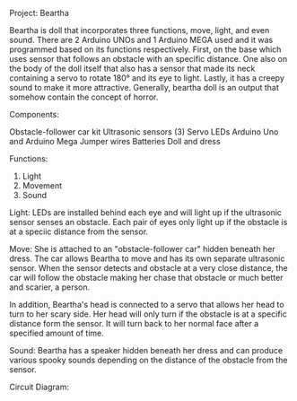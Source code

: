 Project: Beartha


Beartha is doll that incorporates three functions, move, light, and even sound. There are 2 Arduino UNOs and 1 Arduino MEGA used and it was programmed based on its functions respectively. First, on the base which uses sensor that follows an obstacle with an specific distance. One  also on the body of the doll itself that also has a sensor that made its neck containing a servo to rotate 180° and its eye to light. Lastly, it has a creepy sound to make it more attractive. Generally, beartha doll is an output that somehow contain the concept of horror.

Components:

Obstacle-follower car kit
Ultrasonic sensors (3)
Servo
LEDs
Arduino Uno and Arduino Mega
Jumper wires
Batteries
Doll and dress

Functions:
1. Light
2. Movement
3. Sound

Light: 
LEDs are installed behind each eye and will light up if the ultrasonic sensor senses an obstacle. Each pair of eyes only light up if the obstacle is at a speciic distance from the sensor. 

Move: 
She is attached to an "obstacle-follower car" hidden beneath her dress. The car allows Beartha to move and has its own separate ultrasonic sensor. When the sensor detects and obstacle at a very close distance, the car will follow the obstacle making her chase that obstacle or much better and scarier, a person. 

In addition, Beartha's head is connected to a servo that allows her head to turn to her scary side. Her head will only turn if the obstacle is at a specific distance form the sensor. It will turn back to her normal face after a specified amount of time. 

Sound:
Beartha has a speaker hidden beneath her dress and can produce various spooky sounds depending on the distance of the obstacle from the sensor.



Circuit Diagram:


